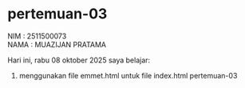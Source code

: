 # pertemuan-03
NIM     : 2511500073 <br>
NAMA    : MUAZIJAN PRATAMA <br>


Hari ini, rabu 08 oktober 2025 saya belajar:
    <ol>
    <li>menggunakan file emmet.html untuk file index.html pertemuan-03</li>
    </ol>

